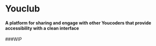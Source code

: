 # Youclub
#### A platform for sharing and engage with other Youcoders that provide accessibility with a clean interface


###WIP
